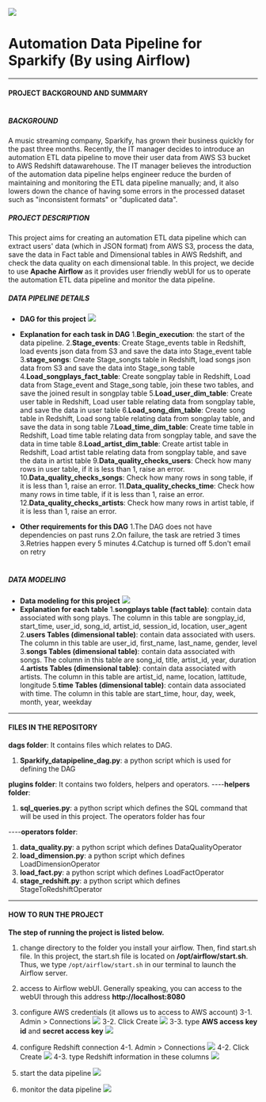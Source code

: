 ![](https://upload.cc/i1/2019/08/25/NLJ1Y0.jpg)
# Automation Data Pipeline for Sparkify (By using Airflow)
---
#### PROJECT BACKGROUND AND SUMMARY
#
##### *BACKGROUND*
A music streaming company, Sparkify, has grown their business quickly for the past three months. Recently, the IT manager decides to introduce an automation ETL data pipeline to move their user data from AWS S3 bucket to AWS Redshift datawarehouse. The IT manager believes the introduction of the automation data pipeline helps engineer reduce the burden of maintaining and monitoring the ETL data pipeline manually; and, it also lowers down the chance of having some errors in the processed dataset such as "inconsistent formats" or "duplicated data".

##### *PROJECT DESCRIPTION*
This project aims for creating an automation ETL data pipeline which can extract users' data (which in JSON format) from AWS S3, process the data, save the data in Fact table and Dimensional tables in AWS Redshift, and check the data quality on each dimensional table. In this project, we decide to use **Apache Airflow** as it provides user friendly webUI for us to operate the automation ETL data pipeline and monitor the data pipeline.


##### *DATA PIPELINE DETAILS*
- **DAG for this project**
![](https://upload.cc/i1/2019/08/25/Bxmb1L.jpg)
- **Explanation for each task in DAG**
1.**Begin_execution**: the start of the data pipeline.
2.**Stage_events**: Create Stage_events table in Redshift, load events json data from S3 and save the data into Stage_event table
3.**stage_songs**: Create Stage_songts table in Redshift, load songs json data from S3 and save the data into Stage_song table
4.**Load_songplays_fact_table**: Create songplay table in Redshift, Load data from Stage_event and Stage_song table, join these two tables, and save the joined result in songplay table
5.**Load_user_dim_table**: Create user table in Redshift, Load user table relating data from songplay table, and save the data in user table
6.**Load_song_dim_table**: Create song table in Redshift, Load song table relating data from songplay table, and save the data in song table
7.**Load_time_dim_table**: Create time table in Redshift, Load time table relating data from songplay table, and save the data in time table
8.**Load_artist_dim_table**: Create artist table in Redshift, Load artist table relating data from songplay table, and save the data in artist table
9.**Data_quality_checks_users**: Check how many rows in user table, if it is less than 1, raise an error.
10.**Data_quality_checks_songs**: Check how many rows in song table, if it is less than 1, raise an error.
11.**Data_quality_checks_time**: Check how many rows in time table, if it is less than 1, raise an error.
12.**Data_quality_checks_artists**: Check how many rows in artist table, if it is less than 1, raise an error.

- **Other requirements for this DAG**
1.The DAG does not have dependencies on past runs
2.On failure, the task are retried 3 times
3.Retries happen every 5 minutes
4.Catchup is turned off
5.don't email on retry
#
##### *DATA MODELING*
- **Data modeling for this project**
![](https://upload.cc/i1/2019/08/25/gM9qd6.jpg)
- **Explanation for each table**
1.**songplays table (fact table)**: contain data associated with song plays. The column in this table are songplay_id, start_time, user_id, song_id, artist_id, session_id, location, user_agent
2.**users Tables (dimensional table)**: contain data associated with users. The column in this table are user_id, first_name, last_name, gender, level
3.**songs Tables (dimensional table)**: contain data associated with songs. The column in this table are song_id, title, artist_id, year, duration
4.**artists Tables (dimensional table)**: contain data associated with artists. The column in this table are artist_id, name, location, lattitude, longitude
5.**time Tables (dimensional table)**: contain data associated with time. The column in this table are start_time, hour, day, week, month, year, weekday

------------
#### FILES IN THE REPOSITORY
**dags folder**: It contains files which relates to DAG.
1. **Sparkify_datapipeline_dag.py**: a python script which is used for defining the DAG

**plugins folder**: It contains two folders, helpers and operators. 
----**helpers folder**: 
1. **sql_queries.py**: a python script which defines the SQL command that will be used in this project. The operators folder has four

----**operators folder**: 
1. **data_quality.py**: a python script which defines DataQualityOperator
2. **load_dimension.py**: a python script which defines LoadDimensionOperator
3. **load_fact.py**: a python script which defines LoadFactOperator
4. **stage_redshift.py**: a python script which defines StageToRedshiftOperator


------------
#### HOW TO RUN THE PROJECT
**The step of running the project is listed below.**
1. change directory to the folder you install your airflow. Then, find start.sh file. In this project, the start.sh file is located on **/opt/airflow/start.sh**. Thus, we type `/opt/airflow/start.sh` in our terminal to launch the Airflow server.

2. access to Airflow webUI. Generally speaking, you can access to the webUI through this address **http://localhost:8080**

3. configure AWS credentials (it allows us to access to AWS account)
3-1. Admin > Connections
![](https://upload.cc/i1/2019/08/25/2E09wD.jpg)
3-2. Click Create
![](https://upload.cc/i1/2019/08/25/gnTWFa.jpg)
3-3. type **AWS access key id** and **secret access key**
![](https://upload.cc/i1/2019/08/25/zZGfJp.jpg)

4. configure Redshift connection
4-1. Admin > Connections
![](https://upload.cc/i1/2019/08/25/2E09wD.jpg)
4-2. Click Create
![](https://upload.cc/i1/2019/08/25/gnTWFa.jpg)
4-3. type Redshift information in these columns
![](https://upload.cc/i1/2019/08/25/GdB8ge.jpg)

5. start the data pipeline
![](https://upload.cc/i1/2019/08/25/E4SCQc.jpg)

6. monitor the data pipeline
![](https://upload.cc/i1/2019/08/25/5XLglh.jpg)